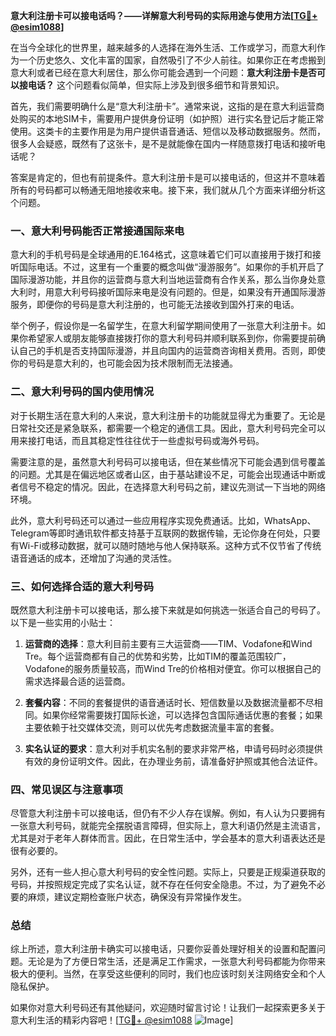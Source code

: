 **意大利注册卡可以接电话吗？——详解意大利号码的实际用途与使用方法[[TG💪+ @esim1088](https://t.me/s/esim1088)]**

在当今全球化的世界里，越来越多的人选择在海外生活、工作或学习，而意大利作为一个历史悠久、文化丰富的国家，自然吸引了不少人前往。如果你正在考虑搬到意大利或者已经在意大利居住，那么你可能会遇到一个问题：**意大利注册卡是否可以接电话？** 这个问题看似简单，但实际上涉及到很多细节和背景知识。

首先，我们需要明确什么是“意大利注册卡”。通常来说，这指的是在意大利运营商处购买的本地SIM卡，需要用户提供身份证明（如护照）进行实名登记后才能正常使用。这类卡的主要作用是为用户提供语音通话、短信以及移动数据服务。然而，很多人会疑惑，既然有了这张卡，是不是就能像在国内一样随意拨打电话和接听电话呢？

答案是肯定的，但也有前提条件。意大利注册卡是可以接电话的，但这并不意味着所有的号码都可以畅通无阻地接收来电。接下来，我们就从几个方面来详细分析这个问题。

### 一、意大利号码能否正常接通国际来电

意大利的手机号码是全球通用的E.164格式，这意味着它们可以直接用于拨打和接听国际电话。不过，这里有一个重要的概念叫做“漫游服务”。如果你的手机开启了国际漫游功能，并且你的运营商与意大利当地运营商有合作关系，那么当你身处意大利时，用意大利号码接听国际来电是没有问题的。但是，如果没有开通国际漫游服务，即便你的号码是意大利注册的，也可能无法接收到国外打来的电话。

举个例子，假设你是一名留学生，在意大利留学期间使用了一张意大利注册卡。如果你希望家人或朋友能够直接拨打你的意大利号码并顺利联系到你，你需要提前确认自己的手机是否支持国际漫游，并且向国内的运营商咨询相关费用。否则，即使你的号码是意大利的，也可能会因为技术限制而无法接通。

### 二、意大利号码的国内使用情况

对于长期生活在意大利的人来说，意大利注册卡的功能就显得尤为重要了。无论是日常社交还是紧急联系，都需要一个稳定的通信工具。因此，意大利号码完全可以用来接打电话，而且其稳定性往往优于一些虚拟号码或海外号码。

需要注意的是，虽然意大利号码可以接电话，但在某些情况下可能会遇到信号覆盖的问题。尤其是在偏远地区或者山区，由于基站建设不足，可能会出现通话中断或者信号不稳定的情况。因此，在选择意大利号码之前，建议先测试一下当地的网络环境。

此外，意大利号码还可以通过一些应用程序实现免费通话。比如，WhatsApp、Telegram等即时通讯软件都支持基于互联网的数据传输，无论你身在何处，只要有Wi-Fi或移动数据，就可以随时随地与他人保持联系。这种方式不仅节省了传统语音通话的成本，还增加了沟通的灵活性。

### 三、如何选择合适的意大利号码

既然意大利注册卡可以接电话，那么接下来就是如何挑选一张适合自己的号码了。以下是一些实用的小贴士：

1. **运营商的选择**：意大利目前主要有三大运营商——TIM、Vodafone和Wind Tre。每个运营商都有自己的优势和劣势，比如TIM的覆盖范围较广，Vodafone的服务质量较高，而Wind Tre的价格相对便宜。你可以根据自己的需求选择最合适的运营商。
   
2. **套餐内容**：不同的套餐提供的语音通话时长、短信数量以及数据流量都不尽相同。如果你经常需要拨打国际长途，可以选择包含国际通话优惠的套餐；如果主要依赖于社交媒体交流，则可以优先考虑数据流量丰富的套餐。

3. **实名认证的要求**：意大利对手机实名制的要求非常严格，申请号码时必须提供有效的身份证明文件。因此，在办理业务前，请准备好护照或其他合法证件。

### 四、常见误区与注意事项

尽管意大利注册卡可以接电话，但仍有不少人存在误解。例如，有人认为只要拥有一张意大利号码，就能完全摆脱语言障碍，但实际上，意大利语仍然是主流语言，尤其是对于老年人群体而言。因此，在日常生活中，学会基本的意大利语表达还是很有必要的。

另外，还有一些人担心意大利号码的安全性问题。实际上，只要是正规渠道获取的号码，并按照规定完成了实名认证，就不存在任何安全隐患。不过，为了避免不必要的麻烦，建议定期检查账户状态，确保没有异常操作发生。

### 总结

综上所述，意大利注册卡确实可以接电话，只要你妥善处理好相关的设置和配置问题。无论是为了方便日常生活，还是满足工作需求，一张意大利号码都能为你带来极大的便利。当然，在享受这些便利的同时，我们也应该时刻关注网络安全和个人隐私保护。

如果你对意大利号码还有其他疑问，欢迎随时留言讨论！让我们一起探索更多关于意大利生活的精彩内容吧！[[TG💪+ @esim1088](https://t.me/s/esim1088) ![Image](https://i.postimg.cc/4NQfJmqS/Snipaste-2025-05-13-00-14-12.png)]